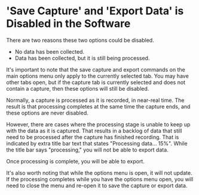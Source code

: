 # 'Save Capture' and 'Export Data' is Disabled in the Software

There are two reasons these two options could be disabled.

* No data has been collected.
* Data has been collected, but it is still being processed.

It's important to note that the save capture and export commands on the main options menu only apply to the currently selected tab. You may have other tabs open, but if the capture tab is currently selected and does not contain a capture, then these options will still be disabled.

Normally, a capture is processed as it is recorded, in near-real time. The result is that processing completes at the same time the capture ends, and these options are never disabled.

However, there are cases where the processing stage is unable to keep up with the data as it is captured. That results in a backlog of data that still need to be processed after the capture has finished recording. That is indicated by extra title bar text that states "Processing data... 15%". While the title bar says "processing," you will not be able to export data.

Once processing is complete, you will be able to export.

It's also worth noting that while the options menu is open, it will not update. If the processing completes while you have the options menu open, you will need to close the menu and re-open it to save the capture or export data.
